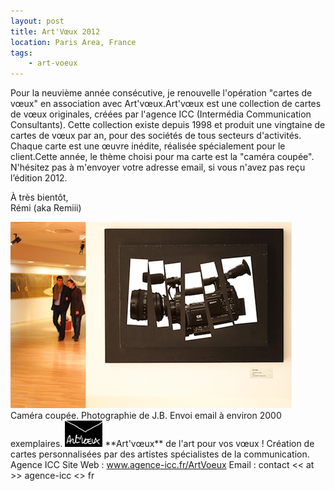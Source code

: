 ```yaml
---
layout: post
title: Art'Vœux 2012
location: Paris Area, France
tags:
    - art-voeux
---
```


Pour la neuvième année consécutive, je renouvelle l'opération "cartes de vœux" en association avec Art'vœux.Art'vœux est une collection de cartes de vœux originales, créées par l'agence ICC (Intermédia Communication Consultants). Cette collection existe depuis 1998 et produit une vingtaine de cartes de vœux par an, pour des sociétés de tous secteurs d'activités. Chaque carte est une œuvre inédite, réalisée spécialement pour le client.Cette année, le thème choisi pour ma carte est la "caméra coupée".  N'hésitez pas à m'envoyer votre adresse email, si vous n'avez pas reçu l’édition 2012.  
  
À très bientôt,  
Rémi (aka Remiii)  
  
<img src="/assets/images/blog/ArtVoeux/voeux_2012_001.jpg" alt="" />  
Caméra coupée.  
Photographie de J.B.  
Envoi email à environ 2000 exemplaires.  
  
<img src="/assets/images/blog/Logos/LogoArtVoeux_1.png" alt="" />  
**Art'vœux** de l'art pour vos vœux !  
Création de cartes personnalisées par des artistes spécialistes de la communication. Agence ICC  
Site Web : <a href="http://www.agence-icc.fr/ArtVoeux/" hreflang="fr">www.agence-icc.fr/ArtVoeux</a>  
Email : contact << at >> agence-icc <<dot>> fr

